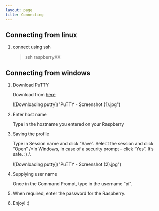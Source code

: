```yaml
---
layout: page
title: Connecting
---
```



Connecting from linux
----------------------

1. connect using ssh

   > ssh raspberryXX



Connecting from windows
------------------------------


1. Download PuTTY

    Download from [here](http://www.chiark.greenend.org.uk/~sgtatham/putty/download.html)

    ![Downloading putty]("PuTTY - Screenshot (1).jpg") 


2. Enter host name

   Type in the hostname you entered on your Raspberry


3. Saving the profile

   Type in Session name and click “Save”. Select the session and click “Open” /*In Windows, in case of a security prompt – click “Yes”. It’s safe. :) /.

    ![Downloading putty]("PuTTY - Screenshot (2).jpg") 
 

4. Supplying user name

    Once in the Command Prompt, type in the username “pi”. 


5. When required, enter the password for the Raspberry.


6. Enjoy! :) 




